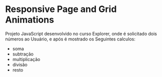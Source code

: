
# Responsive Page and Grid Animations
Projeto JavaScript desenvolvido no curso Explorer, onde é solicitado dois números ao Usuário, e após é mostrado os Seguintes calculos:

- soma
- subtração
- multiplicação
- divisão
- resto
